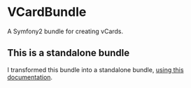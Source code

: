 # VCardBundle
A Symfony2 bundle for creating vCards.

## This is a standalone bundle

I transformed this bundle into a standalone bundle, [using this documentation](http://gnugat.github.io/2014/10/29/sf2-bundle-standalone.html).
